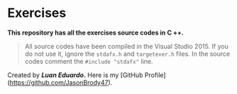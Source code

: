 # Exercises
**This repository has all the exercises source codes in C ++.**

>All source codes have been compiled in the Visual Studio 2015. If you do not use it, ignore the `stdafx.h` and `targetever.h` files.
In the source codes comment the `#include "stdafx"` line.

Created by **_Luan Eduardo_.** Here is my [GitHub Profile] (https://github.com/JasonBrody47).

